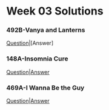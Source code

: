 # Week 03 Solutions

### 492B-Vanya and Lanterns

[Question](http://codeforces.com/problemset/problem/492/B)|[Answer]

### 148A-Insomnia Cure

[Question](http://codeforces.com/problemset/problem/148/A)|[Answer](http://codeforces.com/contest/148/submission/42937887)

### 469A-I Wanna Be the Guy

[Question](http://codeforces.com/problemset/problem/469/A)|[Answer](http://codeforces.com/contest/469/submission/42940512)
